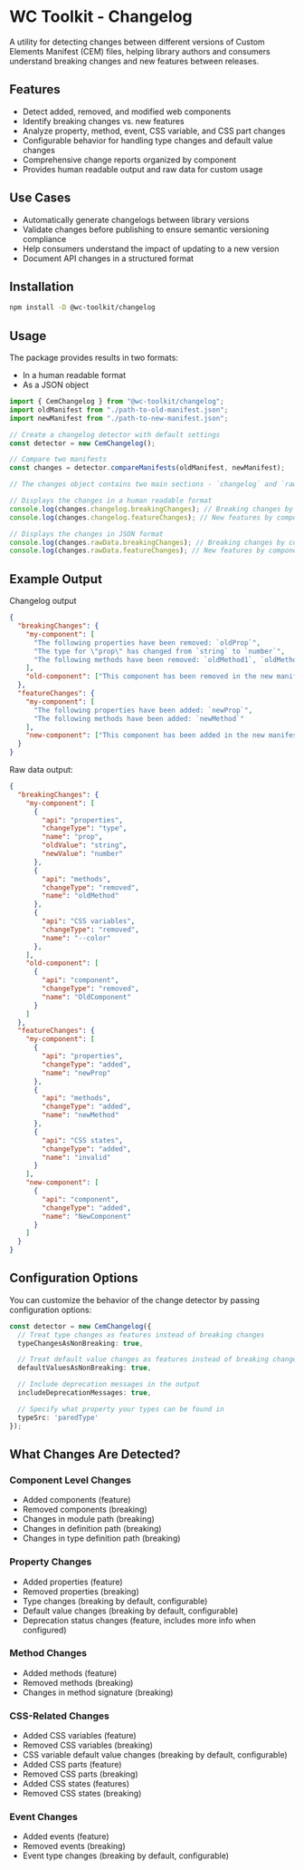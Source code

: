 # WC Toolkit - Changelog

A utility for detecting changes between different versions of Custom Elements Manifest (CEM) files, helping library authors and consumers understand breaking changes and new features between releases.

## Features

- Detect added, removed, and modified web components
- Identify breaking changes vs. new features
- Analyze property, method, event, CSS variable, and CSS part changes
- Configurable behavior for handling type changes and default value changes
- Comprehensive change reports organized by component
- Provides human readable output and raw data for custom usage

## Use Cases

- Automatically generate changelogs between library versions
- Validate changes before publishing to ensure semantic versioning compliance
- Help consumers understand the impact of updating to a new version
- Document API changes in a structured format

## Installation

```bash
npm install -D @wc-toolkit/changelog
```

## Usage

The package provides results in two formats:

- In a human readable format
- As a JSON object

```typescript
import { CemChangelog } from "@wc-toolkit/changelog";
import oldManifest from "./path-to-old-manifest.json";
import newManifest from "./path-to-new-manifest.json";

// Create a changelog detector with default settings
const detector = new CemChangelog();

// Compare two manifests
const changes = detector.compareManifests(oldManifest, newManifest);

// The changes object contains two main sections - `changelog` and `rawData`

// Displays the changes in a human readable format
console.log(changes.changelog.breakingChanges); // Breaking changes by component
console.log(changes.changelog.featureChanges); // New features by component

// Displays the changes in JSON format
console.log(changes.rawData.breakingChanges); // Breaking changes by component
console.log(changes.rawData.featureChanges); // New features by component
```

## Example Output

Changelog output

```json
{
  "breakingChanges": {
    "my-component": [
      "The following properties have been removed: `oldProp`",
      "The type for \"prop\" has changed from `string` to `number`",
      "The following methods have been removed: `oldMethod1`, `oldMethod2`"
    ],
    "old-component": ["This component has been removed in the new manifest"]
  },
  "featureChanges": {
    "my-component": [
      "The following properties have been added: `newProp`",
      "The following methods have been added: `newMethod`"
    ],
    "new-component": ["This component has been added in the new manifest"]
  }
}
```

Raw data output:

```json
{
  "breakingChanges": {
    "my-component": [
      {
        "api": "properties",
        "changeType": "type",
        "name": "prop",
        "oldValue": "string",
        "newValue": "number"
      },
      {
        "api": "methods",
        "changeType": "removed",
        "name": "oldMethod"
      },
      {
        "api": "CSS variables",
        "changeType": "removed",
        "name": "--color"
      },
    ],
    "old-component": [
      {
        "api": "component",
        "changeType": "removed",
        "name": "OldComponent"
      }
    ]
  },
  "featureChanges": {
    "my-component": [
      {
        "api": "properties",
        "changeType": "added",
        "name": "newProp"
      },
      {
        "api": "methods",
        "changeType": "added",
        "name": "newMethod"
      },
      {
        "api": "CSS states",
        "changeType": "added",
        "name": "invalid"
      }
    ],
    "new-component": [
      {
        "api": "component",
        "changeType": "added",
        "name": "NewComponent"
      }
    ]
  }
}
```

## Configuration Options

You can customize the behavior of the change detector by passing configuration options:

```typescript
const detector = new CemChangelog({
  // Treat type changes as features instead of breaking changes
  typeChangesAsNonBreaking: true,

  // Treat default value changes as features instead of breaking changes
  defaultValuesAsNonBreaking: true,

  // Include deprecation messages in the output
  includeDeprecationMessages: true,

  // Specify what property your types can be found in
  typeSrc: 'paredType'
});
```

## What Changes Are Detected?

### Component Level Changes

- Added components (feature)
- Removed components (breaking)
- Changes in module path (breaking)
- Changes in definition path (breaking)
- Changes in type definition path (breaking)

### Property Changes

- Added properties (feature)
- Removed properties (breaking)
- Type changes (breaking by default, configurable)
- Default value changes (breaking by default, configurable)
- Deprecation status changes (feature, includes more info when configured)

### Method Changes

- Added methods (feature)
- Removed methods (breaking)
- Changes in method signature (breaking)

### CSS-Related Changes

- Added CSS variables (feature)
- Removed CSS variables (breaking)
- CSS variable default value changes (breaking by default, configurable)
- Added CSS parts (feature)
- Removed CSS parts (breaking)
- Added CSS states (features)
- Removed CSS states (breaking)

### Event Changes

- Added events (feature)
- Removed events (breaking)
- Event type changes (breaking by default, configurable)

